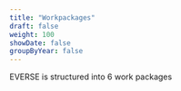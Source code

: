```yaml
---
title: "Workpackages"
draft: false
weight: 100
showDate: false
groupByYear: false
---
```


EVERSE is structured into 6 work packages

